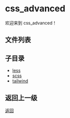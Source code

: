 # css_advanced

欢迎来到 css_advanced！

## 文件列表



## 子目录

- [less](front_end/css_advanced/less/README)
- [scss](front_end/css_advanced/scss/README)
- [tailwind](front_end/css_advanced/tailwind/README)

## 返回上一级

[返回](../README.md)